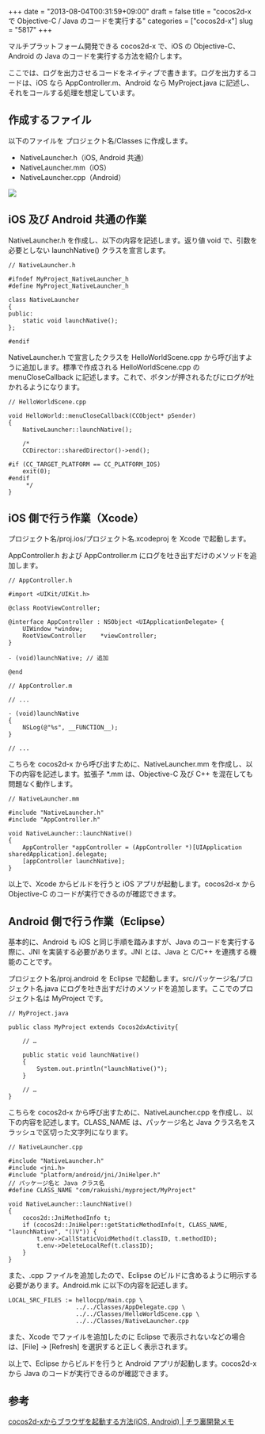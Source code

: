 +++
date = "2013-08-04T00:31:59+09:00"
draft = false
title = "cocos2d-x で Objective-C / Java のコードを実行する"
categories = ["cocos2d-x"]
slug = "5817"
+++

マルチプラットフォーム開発できる cocos2d-x で、iOS の Objective-C、Android の Java のコードを実行する方法を紹介します。

ここでは、ログを出力させるコードをネイティブで書きます。ログを出力するコードは、iOS なら AppController.m、Android なら MyProject.java に記述し、それをコールする処理を想定しています。

## 作成するファイル

以下のファイルを プロジェクト名/Classes に作成します。


* NativeLauncher.h（iOS, Android 共通）
* NativeLauncher.mm（iOS）
* NativeLauncher.cpp（Android）


![](/images/2013/08/5817_1.png)

## iOS 及び Android 共通の作業

NativeLauncher.h を作成し、以下の内容を記述します。返り値 void で、引数を必要としない launchNative() クラスを宣言します。

```
// NativeLauncher.h

#ifndef MyProject_NativeLauncher_h
#define MyProject_NativeLauncher_h

class NativeLauncher
{
public:
    static void launchNative();
};

#endif
```

NativeLauncher.h で宣言したクラスを HelloWorldScene.cpp から呼び出すように追加します。標準で作成される HelloWorldScene.cpp の menuCloseCallback に記述します。これで、ボタンが押されるたびにログが吐かれるようになります。

```
// HelloWorldScene.cpp

void HelloWorld::menuCloseCallback(CCObject* pSender)
{
    NativeLauncher::launchNative();
    
    /*
    CCDirector::sharedDirector()->end();

#if (CC_TARGET_PLATFORM == CC_PLATFORM_IOS)
    exit(0);
#endif
     */
}
```

## iOS 側で行う作業（Xcode）

プロジェクト名/proj.ios/プロジェクト名.xcodeproj を Xcode で起動します。

AppController.h および AppController.m にログを吐き出すだけのメソッドを追加します。

```
// AppController.h

#import <UIKit/UIKit.h>

@class RootViewController;

@interface AppController : NSObject <UIApplicationDelegate> {
    UIWindow *window;
    RootViewController    *viewController;
}

- (void)launchNative; // 追加

@end
```

```
// AppController.m

// ...

- (void)launchNative
{
    NSLog(@"%s", __FUNCTION__);
}

// ...
```

こちらを cocos2d-x から呼び出すために、NativeLauncher.mm を作成し、以下の内容を記述します。拡張子 *.mm は、Objective-C 及び C++ を混在しても問題なく動作します。

```
// NativeLauncher.mm

#include "NativeLauncher.h"
#include "AppController.h"

void NativeLauncher::launchNative()
{
    AppController *appController = (AppController *)[UIApplication sharedApplication].delegate;
    [appController launchNative];
}
```

以上で、Xcode からビルドを行うと iOS アプリが起動します。cocos2d-x から Objective-C のコードが実行できるのが確認できます。

## Android 側で行う作業（Eclipse）

基本的に、Android も iOS と同じ手順を踏みますが、Java のコードを実行する際に、JNI を実装する必要があります。JNI とは、Java と C/C++ を連携する機能のことです。

プロジェクト名/proj.android を Eclipse で起動します。src/パッケージ名/プロジェクト名.java にログを吐き出すだけのメソッドを追加します。ここでのプロジェクト名は MyProject です。

```
// MyProject.java

public class MyProject extends Cocos2dxActivity{
	
    // …
    
    public static void launchNative()
    {
        System.out.println("launchNative()");
    }

    // …
}
```

こちらを cocos2d-x から呼び出すために、NativeLauncher.cpp を作成し、以下の内容を記述します。CLASS_NAME は、パッケージ名と Java クラス名をスラッシュで区切った文字列になります。

```
// NativeLauncher.cpp

#include "NativeLauncher.h"
#include <jni.h>
#include "platform/android/jni/JniHelper.h"
// パッケージ名と Java クラス名
#define CLASS_NAME "com/rakuishi/myproject/MyProject"

void NativeLauncher::launchNative()
{
	cocos2d::JniMethodInfo t;
	if (cocos2d::JniHelper::getStaticMethodInfo(t, CLASS_NAME, "launchNative", "()V")) {
		t.env->CallStaticVoidMethod(t.classID, t.methodID);
		t.env->DeleteLocalRef(t.classID);
	}
}
```

また、.cpp ファイルを追加したので、Eclipse のビルドに含めるように明示する必要があります。Android.mk に以下の内容を記述します。

```
LOCAL_SRC_FILES := hellocpp/main.cpp \
                   ../../Classes/AppDelegate.cpp \
                   ../../Classes/HelloWorldScene.cpp \
                   ../../Classes/NativeLauncher.cpp
```

また、Xcode でファイルを追加したのに Eclipse で表示されないなどの場合は、[File] → [Refresh] を選択すると正しく表示されます。

以上で、Eclipse からビルドを行うと Android アプリが起動します。cocos2d-x から Java のコードが実行できるのが確認できます。

## 参考

[cocos2d-xからブラウザを起動する方法(iOS, Android) | チラ裏開発メモ](http://tks2.net/memo/?p=74)
